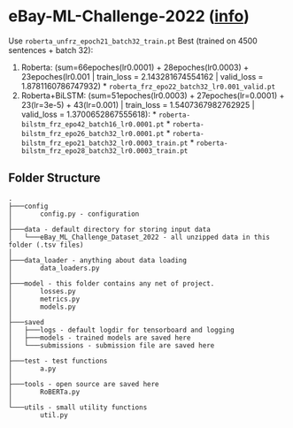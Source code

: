 # eBay-ML-Challenge-2022 ([info](https://eval.ai/web/challenges/challenge-page/1733/overview))

Use `roberta_unfrz_epoch21_batch32_train.pt`
Best (trained on 4500 sentences + batch 32):
1. Roberta: (sum=66epoches(lr0.0001) + 28epoches(lr0.0003) + 23epoches(lr0.001 | train_loss = 2.143281674554162 | valid_loss = 1.8781160786747932)
        * `roberta_frz_epo22_batch32_lr0.001_valid.pt`
1. Roberta+BiLSTM: (sum=51epoches(lr0.0003) + 27epoches(lr=0.0001) + 23(lr=3e-5) + 43(lr=0.001) | train_loss = 1.5407367982762925 | valid_loss = 1.3700652867555618):
        * `roberta-bilstm_frz_epo42_batch16_lr0.0001.pt`
        * `roberta-bilstm_frz_epo26_batch32_lr0.0001.pt`
        * `roberta-bilstm_frz_epo21_batch32_lr0.0003_train.pt`
        * `roberta-bilstm_frz_epo28_batch32_lr0.0003_train.pt`

## Folder Structure
```
.
├───config
│       config.py - configuration
│
├───data - default directory for storing input data
│   └───eBay_ML_Challenge_Dataset_2022 - all unzipped data in this folder (.tsv files)
│
├───data_loader - anything about data loading
│       data_loaders.py
│
├───model - this folder contains any net of project.
│       losses.py
│       metrics.py
│       models.py
│
├───saved
│   ├───logs - default logdir for tensorboard and logging
│   ├───models - trained models are saved here
│   └───submissions - submission file are saved here
│
├───test - test functions
│       a.py
│
├───tools - open source are saved here
│       RoBERTa.py
│
└───utils - small utility functions
        util.py
```
